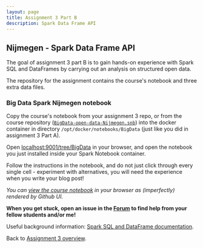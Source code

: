 ```yaml
---
layout: page
title: Assignment 3 Part B
description: Spark Data Frame API
---
```


## Nijmegen - Spark Data Frame API

The goal of assignment 3 part B is to gain hands-on experience with Spark SQL and DataFrames
by carrying out an analysis on structured open data.

The repository for the assignment contains the course's notebook and three extra data files.


### Big Data Spark Nijmegen notebook

Copy the course's notebook from your assignment 3 repo, or from the course repository
([`BigData-open-data-Nijmegen.snb`](https://raw.githubusercontent.com/rubigdata/course/gh-pages/assignments/BigData-open-data-Nijmegen.snb))
into the docker container in directory `/opt/docker/notebooks/BigData`
(just like you did in assignment 3 Part A).

Open [localhost:9001/tree/BigData](http://localhost:9001/tree/BigData) in your browser, 
and open the notebook you just installed inside your Spark Notebook container.

Follow the instructions in the notebook, and do not just click through every single cell - experiment with
alternatives, you will need the experience when you write your blog post!

_You can [view the course notebook](https://github.com/rubigdata/spark-2018/blob/master/BigData-open-data-Nijmegen.snb.ipynb)
in your browser as (imperfectly) rendered by Github UI._

**When you get stuck, open an issue in the
[Forum](https://github.com/rubigdata/forum-2017)
to find help from your fellow students and/or me!**

Useful background information:
[Spark SQL and DataFrame documentation](http://spark.apache.org/docs/latest/sql-programming-guide.html).


Back to [Assignment 3 overview](A3-spark.html).
